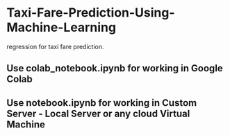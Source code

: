 # Taxi-Fare-Prediction-Using-Machine-Learning
 regression for taxi fare prediction.

## Use colab_notebook.ipynb for working in Google Colab
## Use notebook.ipynb for working in Custom Server - Local Server or any cloud Virtual Machine
